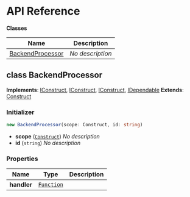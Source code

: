 # API Reference

**Classes**

Name|Description
----|-----------
[BackendProcessor](#jossaq-demo-backend-backendprocessor)|*No description*



## class BackendProcessor  <a id="jossaq-demo-backend-backendprocessor"></a>



__Implements__: [IConstruct](#constructs-iconstruct), [IConstruct](#aws-cdk-core-iconstruct), [IConstruct](#constructs-iconstruct), [IDependable](#aws-cdk-core-idependable)
__Extends__: [Construct](#aws-cdk-core-construct)

### Initializer




```ts
new BackendProcessor(scope: Construct, id: string)
```

* **scope** (<code>[Construct](#aws-cdk-core-construct)</code>)  *No description*
* **id** (<code>string</code>)  *No description*



### Properties


Name | Type | Description 
-----|------|-------------
**handler** | <code>[Function](#aws-cdk-aws-lambda-function)</code> | <span></span>



